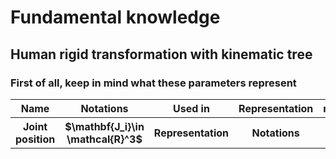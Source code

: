 # Fundamental knowledge
## Human rigid transformation with kinematic tree
### First of all, keep in mind what these parameters represent
<table>
  <thead>
    <tr>
      <th>Name</th>
      <th>Notations</th>
      <th>Used in</th>
      <th>Representation</th>
      <th>misc</th>
    </tr>
  </thead>
  <tbody>
     <tr>
      <th>Joint position </th>
      <th>$\mathbf{J_i}\in \mathcal{R}^3$</th>
      <th>Representation</th>
      <th>Notations</th>
    </tr>
  </tbody>
</table>
